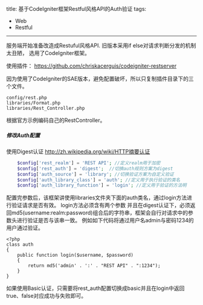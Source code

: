 title: 基于CodeIgniter框架Restful风格API的Auth验证
tags:
- Web
- Restful
---
服务端开始准备改造成Restuful风格API.
旧版本采用if else对请求判断分发的机制太丑陋，
选用了CodeIgniter框架。

使用插件：
https://github.com/chriskacerguis/codeigniter-restserver

因为使用了CodeIgniter的SAE版本，避免配置破坏，所以只复制插件目录下的三个文件。

    config/rest.php
    libraries/Format.php
    libraries/Rest_Controller.php

根据官方示例编码自己的RestController。
##### 修改Auth配置 #####
使用Digest认证
http://zh.wikipedia.org/wiki/HTTP摘要认证
```php
    $config['rest_realm'] = 'REST API'; //定义realm用于加密
    $config['rest_auth'] = 'digest';  //切换auth规则方案为digest
    $config['auth_source'] = 'library'; //切换验证方案为自定义验证
    $config['auth_library_class'] = 'auth'; //定义用于执行验证的类名
    $config['auth_library_function'] = 'login'; //定义用于验证的方法明
```

配置完参数后，该框架讲使用libraries文件夹下面的auth类名，通过login方法进行验证请求是否有效。
login方法必须含有两个参数
并且在digest认证下，必须返回md5(username:realm:password)组合后的字符串，框架会自行对请求中的参数头进行验证是否与该串一致。
例如如下代码将通过用户名admin与密码1234的用户通过验证。

    <?php
    class auth
    {
        public function login($username, $password)
        {
            return md5('admin' . ':' . "REST API" . ":1234");
        }
    }

如果使用Basic认证，只需要将rest_auth配置切换成basic并且在login中返回true、false对应成功与失败即可。
